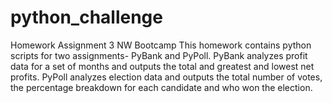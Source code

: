 # python_challenge
Homework Assignment 3 NW Bootcamp
This homework contains python scripts for two assignments- PyBank and PyPoll. PyBank analyzes profit data for a set of months and outputs the total and greatest and lowest net profits. PyPoll analyzes election data and outputs the total number of votes, the percentage breakdown for each candidate and who won the election.
